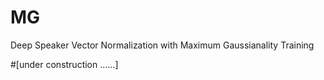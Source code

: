 # MG
Deep Speaker Vector Normalization with Maximum Gaussianality Training

#[under construction ……]
